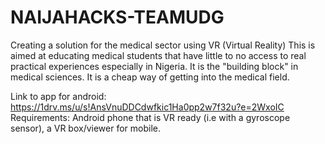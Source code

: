 # NAIJAHACKS-TEAMUDG
Creating a solution for the medical sector using VR (Virtual Reality)
This is aimed at educating medical students that have little to no access to real practical experiences especially in Nigeria. It is the "building block" in medical sciences.
It is a cheap way of getting into the medical field.

Link to app for android: https://1drv.ms/u/s!AnsVnuDDCdwfkic1Ha0pp2w7f32u?e=2WxoIC
Requirements: Android phone that is VR ready (i.e with a gyroscope sensor), a VR box/viewer for mobile.
